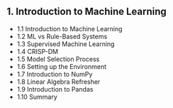 ## 1. Introduction to Machine Learning
* 1.1 Introduction to Machine Learning
* 1.2 ML vs Rule-Based Systems
* 1.3 Supervised Machine Learning
* 1.4 CRISP-DM
* 1.5 Model Selection Process
* 1.6 Setting up the Environment
* 1.7 Introduction to NumPy
* 1.8 Linear Algebra Refresher
* 1.9 Introduction to Pandas
* 1.10 Summary
